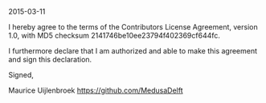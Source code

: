 2015-03-11

I hereby agree to the terms of the Contributors License
Agreement, version 1.0, with MD5 checksum
2141746be10ee23794f402369cf644fc.

I furthermore declare that I am authorized and able to make this
agreement and sign this declaration.

Signed,

Maurice Uijlenbroek
https://github.com/MedusaDelft
